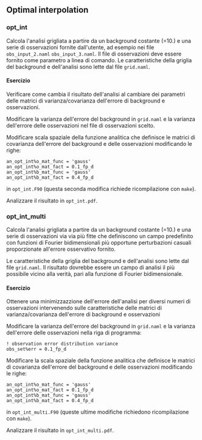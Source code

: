## Optimal interpolation

### opt_int

Calcola l'analisi grigliata a partire da un background costante (=10.)
e una serie di osservazioni fornite dall'utente, ad esempio nei file
`obs_input_2.naml` `obs_input_3.naml`. Il file di osservazioni deve
essere fornito come parametro a linea di comando. Le caratteristiche
della griglia del background e dell'analisi sono lette dal file
`grid.naml`.

#### Esercizio

Verificare come cambia il risultato dell'analisi al cambiare dei
parametri delle matrici di varianza/covarianza dell'errore di
background e osservazioni.

Modificare la varianza dell'errore del background in `grid.naml` e la
varianza dell'errore delle osservazioni nel file di osservazioni
scelto.

Modificare scala spaziale della funzione analitica che definisce le
matrici di covarianza dell'errore del background e delle osservazioni
modificando le righe:

```
an_opt_int%o_mat_func = 'gauss'
an_opt_int%o_mat_fact = 0.1_fp_d
an_opt_int%b_mat_func = 'gauss'
an_opt_int%b_mat_fact = 0.4_fp_d
```

in `opt_int.F90` (questa seconda modifica richiede ricompilazione con
`make`).

Analizzare il risultato in `opt_int.pdf`.

### opt_int_multi

Calcola l'analisi grigliata a partire da un background costante (=10.)
e una serie di osservazioni via via più fitte che definiscono un campo
predefinito con funzioni di Fourier bidimensionali più opportune
perturbazioni casuali proporzionate all'errore osservativo fornito.

Le caratteristiche della griglia del background e dell'analisi sono
lette dal file `grid.naml`. Il risultato dovrebbe essere un campo di
analisi il più possibile vicino alla verità, pari alla funzione di
Fourier bidimensionale.

#### Esercizio

Ottenere una minimizzazzione dell'errore dell'analisi per diversi
numeri di osservazioni intervenendo sulle caratteristiche delle
matrici di varianza/covarianza dell'errore di background e
osservazioni

Modificare la varianza dell'errore del background in `grid.naml` e la
varianza dell'errore delle osservazioni nella riga di programma:

```
! observation error distribution variance
obs_set%err = 0.1_fp_d
```

Modificare la scala spaziale della funzione analitica che definisce le
matrici di covarianza dell'errore del background e delle osservazioni
modificando le righe:

```
an_opt_int%o_mat_func = 'gauss'
an_opt_int%o_mat_fact = 0.1_fp_d
an_opt_int%b_mat_func = 'gauss'
an_opt_int%b_mat_fact = 0.4_fp_d
```

in `opt_int_multi.F90` (queste ultime modifiche richiedono ricompilazione
con `make`).

Analizzare il risultato in `opt_int_multi.pdf`.

